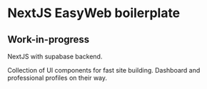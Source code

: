 # NextJS EasyWeb boilerplate

## Work-in-progress

NextJS with supabase backend.

Collection of UI components for fast site building. Dashboard and professional profiles on their way.
